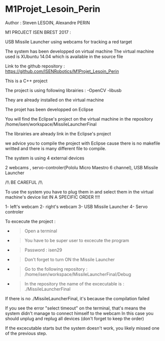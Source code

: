 # M1Projet_Lesoin_Perin

Author : Steven LESOIN, Alexandre PERIN

M1 PROJECT ISEN BREST 2017 : 

USB Missile Launcher using webcams for tracking a red target 

The system has been developped on virtual machine
The virtual machine used is XUbuntu 14.04 which is available in the source file

Link to the github repository : https://github.com/ISENRobotics/M1Projet_Lesoin_Perin

This is a C++ project

The project is using following librairies : 
-OpenCV
-libusb

They are already installed on the virtual machine

The projet has been developped on Eclipse

You will find the Eclipse's project on the virtual machine in the repository /home/isen/workspace/MissileLauncherFinal

The librairies are already link in the Eclipse's project

we advice you to compile the project with Eclipse cause there is no makefile writted and there is many different file to compile.   

The system is using 4 external devices 

2 webcams , servo-controler(Pololu Micro Maestro 6 channel), USB Missile Launcher

/!\ BE CAREFUL /!\ 

To use the system you have to plug them in and select them in the virtual machine's device list IN A SPECIFIC ORDER !!!!

1- left's webcam
2- right's webcam 
3- USB Missile Launcher
4- Servo controler 

To excecute the project :

- > Open a terminal 
 
- > You have to be super user to excecute the program 

- > Password : isen29 

- > Don't forget to turn ON the Missile Launcher

- > Go to the following repository : /home/isen/workspace/MissileLauncherFinal/Debug 

- > In the repository the name of the excecutable is : ./MissileLauncherFinal

If there is no ./MissileLauncherFinal, it's because the compilation failed 

If you see the error "select timeout" on the terminal, that's means the system didn't manage to connect himself to the webcam
In this case you should unplug and replug all devices (don't forget to keep the order)  

If the excecutable starts but the system doesn't work, you likely missed one of the previous step. 
